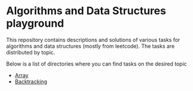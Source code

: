 # Algorithms and Data Structures playground
This repository contains descriptions and solutions of various tasks for algorithms and data structures (mostly from leetcode). The tasks are distributed by topic. 

Below is a list of directories where you can find tasks on the desired topic
- [Array](./array)
- [Backtracking](./backtracking/)
